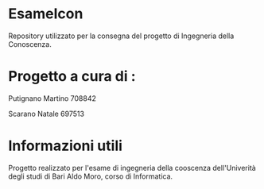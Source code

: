 # EsameIcon 

Repository utilizzato per la consegna del progetto di Ingegneria della Conoscenza.

# Progetto a cura di :

Putignano Martino 708842

Scarano Natale 697513

# Informazioni utili

Progetto realizzato per l'esame di ingegneria della cooscenza dell'Univerità degli studi di Bari Aldo Moro, corso di Informatica.
